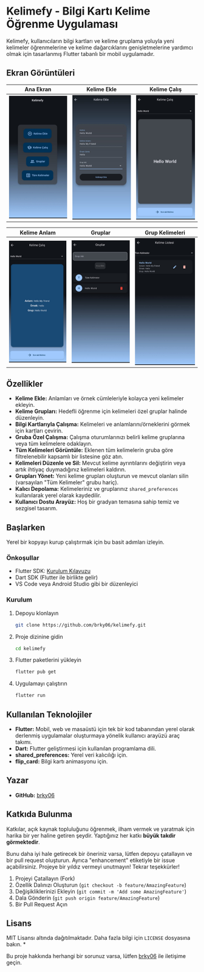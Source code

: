 # Kelimefy - Bilgi Kartı Kelime Öğrenme Uygulaması

Kelimefy, kullanıcıların bilgi kartları ve kelime gruplama yoluyla yeni kelimeler öğrenmelerine ve kelime dağarcıklarını genişletmelerine yardımcı olmak için tasarlanmış Flutter tabanlı bir mobil uygulamadır.

## Ekran Görüntüleri


| Ana Ekran | Kelime Ekle | Kelime Çalış |
|---|---|---|
| <img src="Screenshots/anasayfa.png" width="200"/> | <img src="Screenshots/kelime-ekle.png" width="200"/> | <img src="Screenshots/kelime.png" width="200"/> |

| Kelime Anlam  | Gruplar | Grup Kelimeleri |
|---|---|---|
| <img src="Screenshots/kelimeanlam.png" width="200"/> | <img src="Screenshots/gruplar.png" width="200"/> | <img src="Screenshots/kelimeler.png" width="200"/> |

## Özellikler

- **Kelime Ekle:** Anlamları ve örnek cümleleriyle kolayca yeni kelimeler ekleyin.
- **Kelime Grupları:** Hedefli öğrenme için kelimeleri özel gruplar halinde düzenleyin.
- **Bilgi Kartlarıyla Çalışma:** Kelimeleri ve anlamlarını/örneklerini görmek için kartları çevirin.
- **Gruba Özel Çalışma:** Çalışma oturumlarınızı belirli kelime gruplarına veya tüm kelimelere odaklayın.
- **Tüm Kelimeleri Görüntüle:** Eklenen tüm kelimelerin gruba göre filtrelenebilir kapsamlı bir listesine göz atın.
- **Kelimeleri Düzenle ve Sil:** Mevcut kelime ayrıntılarını değiştirin veya artık ihtiyaç duymadığınız kelimeleri kaldırın.
- **Grupları Yönet:** Yeni kelime grupları oluşturun ve mevcut olanları silin (varsayılan "Tüm Kelimeler" grubu hariç).
- **Kalıcı Depolama:** Kelimeleriniz ve gruplarınız `shared_preferences` kullanılarak yerel olarak kaydedilir.
- **Kullanıcı Dostu Arayüz:** Hoş bir gradyan temasına sahip temiz ve sezgisel tasarım.

## Başlarken

Yerel bir kopyayı kurup çalıştırmak için bu basit adımları izleyin.

### Önkoşullar

- Flutter SDK: [Kurulum Kılavuzu](https://flutter.dev/docs/get-started/install)
- Dart SDK (Flutter ile birlikte gelir)
- VS Code veya Android Studio gibi bir düzenleyici

### Kurulum

1.  Depoyu klonlayın
    ```sh
    git clone https://github.com/brky06/kelimefy.git 
    ```
2.  Proje dizinine gidin
    ```sh
    cd kelimefy
    ```
3.  Flutter paketlerini yükleyin
    ```sh
    flutter pub get
    ```
4.  Uygulamayı çalıştırın
    ```sh
    flutter run
    ```

## Kullanılan Teknolojiler

- **Flutter:** Mobil, web ve masaüstü için tek bir kod tabanından yerel olarak derlenmiş uygulamalar oluşturmaya yönelik kullanıcı arayüzü araç takımı.
- **Dart:** Flutter geliştirmesi için kullanılan programlama dili.
- **shared_preferences:** Yerel veri kalıcılığı için.
- **flip_card:** Bilgi kartı animasyonu için.

## Yazar

- **GitHub:** [brky06](https://github.com/brky06)

## Katkıda Bulunma

Katkılar, açık kaynak topluluğunu öğrenmek, ilham vermek ve yaratmak için harika bir yer haline getiren şeydir. Yaptığınız her katkı **büyük takdir görmektedir**.

Bunu daha iyi hale getirecek bir öneriniz varsa, lütfen depoyu çatallayın ve bir pull request oluşturun. Ayrıca "enhancement" etiketiyle bir issue açabilirsiniz.
Projeye bir yıldız vermeyi unutmayın! Tekrar teşekkürler!

1.  Projeyi Çatallayın (Fork)
2.  Özellik Dalınızı Oluşturun (`git checkout -b feature/AmazingFeature`)
3.  Değişikliklerinizi Ekleyin (`git commit -m 'Add some AmazingFeature'`)
4.  Dala Gönderin (`git push origin feature/AmazingFeature`)
5.  Bir Pull Request Açın

## Lisans

MIT Lisansı altında dağıtılmaktadır. Daha fazla bilgi için `LICENSE` dosyasına bakın.
*

Bu proje hakkında herhangi bir sorunuz varsa, lütfen [brky06](https://github.com/brky06) ile iletişime geçin.

